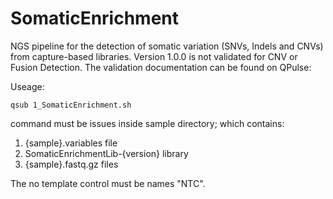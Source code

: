 # SomaticEnrichment

NGS pipeline for the detection of somatic variation (SNVs, Indels and CNVs) from capture-based libraries. Version 1.0.0 is not validated for CNV or Fusion Detection. The validation documentation can be found on QPulse: 

Useage:

```
qsub 1_SomaticEnrichment.sh
```

command must be issues inside sample directory; which contains:
1. {sample}.variables file
2. SomaticEnrichmentLib-{version} library
3. {sample}.fastq.gz files

The no template control must be names "NTC".
